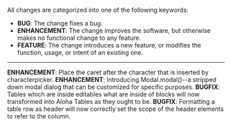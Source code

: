 All changes are categorized into one of the following keywords:

- **BUG**: The change fixes a bug.
- **ENHANCEMENT**: The change improves the software, but otherwise makes no
                   functional change to any feature.
- **FEATURE**: The change introduces a new feature, or modifies the function,
               usage, or intent of an existing one.

----

**ENHANCEMENT**: Place the caret after the character that is inserted by
                 characterpicker.
**ENHANCEMENT**: Introducing Modal.modal()--a stripped down modal dialog that
                 can be customized for specific purposes.
**BUGFIX**: Tables which are inside editables what are inside of blocks will now
            transformed into Aloha Tables as they ought to be.
**BUGFIX**: Formatting a table row as header will now correctly set the scope of
            the header elements to refer to the column.